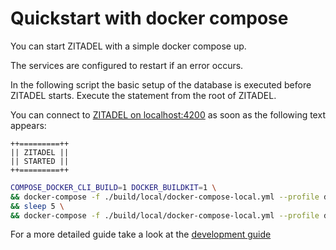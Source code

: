 # Quickstart with docker compose

You can start ZITADEL with a simple docker compose up.

The services are configured to restart if an error occurs.

In the following script the basic setup of the database is executed before ZITADEL starts. Execute the statement from the root of ZITADEL.

You can connect to [ZITADEL on localhost:4200](http://localhost:4200) as soon as the following text appears:

```text
++=========++
|| ZITADEL ||
|| STARTED ||
++=========++
```

```bash
COMPOSE_DOCKER_CLI_BUILD=1 DOCKER_BUILDKIT=1 \
&& docker-compose -f ./build/local/docker-compose-local.yml --profile database -p zitadel up --exit-code-from db-migrations \
&& sleep 5 \
&& docker-compose -f ./build/local/docker-compose-local.yml --profile database --profile init-backend --profile init-frontend --profile backend --profile frontend --profile setup -p zitadel up
```

For a more detailed guide take a look at the [development guide](./development.md)
